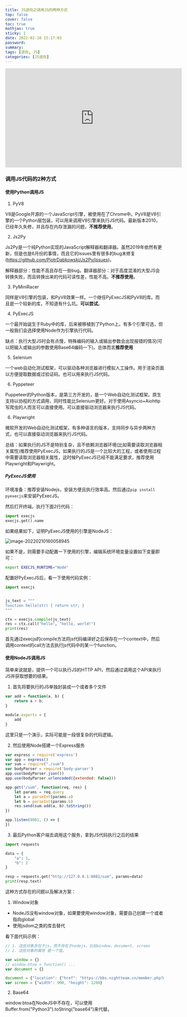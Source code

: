 ```yaml
---
title: JS逆向之调用JS的两种方式
top: false
cover: false
toc: true
mathjax: true
sticky: 1
date: 2022-02-10 15:17:03
password:
summary:
tags: [逆向, JS]
categories: [JS逆向]
---
```


<div align="center"><iframe width="560" height="315" src="https://www.youtube.com/embed/Kca3ndEpG0s" title="YouTube video player" frameborder="0" allow="accelerometer; autoplay; clipboard-write; encrypted-media; gyroscope; picture-in-picture" allowfullscreen></iframe></div>



###  调用JS代码的2种方式

#### 使用Python调用JS

1. PyV8

V8是Google开源的一个JavaScript引擎，被使用在了Chrome中。PyV8是V8引擎的一个Python层包装，可以用来调用V8引擎来执行JS代码。最新版本2010，已经年久失修，并且存在内存泄漏的问题，**不推荐使用**。

2. Js2Py

 Js2Py是一个纯Python实现的JavaScript解释器和翻译器。虽然2019年依然有更新，但是也是6月份的事情，而且它的issues里有很多的bug未修复(https://github.com/PiotrDabkowski/Js2Py/issues)。

解释器部分：性能不高且存在一些bug。翻译器部分：对于高度混淆的大型JS会转换失败，而且转换出来的代码可读性差，性能不高。**不推荐使用**。

3. PyMiniRacer

同样是V8引擎的包装，和PyV8效果一样。一个继任PyExecJS和PyV8的库。而且是一个较新的库，不知道有什么坑。**可以尝试**。

4. PyExecJS

一个最开始诞生于Ruby中的库，后来被移植到了Python上。有多个引擎可选，但一般我们会选择使用Node作为引擎执行代码。

缺点：执行大型JS时会有点慢，特殊编码的输入或输出参数会出现报错的情况(可以把输入或输出的参数使用Base64编码一下)。总体而言**推荐使用**

5. Selenium

一个web自动化测试框架，可以驱动各种浏览器进行模拟人工操作。用于渲染页面以方便提取数据或过验证码。也可以用来执行JS代码。

6. Pyppeteer

Puppeteer的Python版本，是第三方开发的，是一个Web自动化测试框架。原生支持以协程的方式调用，同时性能比Selenium更好。对于使用Asyncio+Aiohttp写爬虫的人而言可以直接使用。可以直接驱动浏览器来执行JS代码。

6. Playwright

微软开发的Web自动化测试框架，有多种语言的版本，支持同步与异步两种方式，也可以直接驱动浏览器来执行JS代码。

总结：如果执行的JS不是特别复杂，且不依赖浏览器环境(比如需要读取浏览器相关属性)推荐使用PyExecJS，如果执行的JS是一个比较大的工程，或者使用过程中需要读取浏览器相关属性，这时候PyExecJS已经不能满足要求，推荐使用Playwright和Playwright。



##### PyExecJS使用

环境准备：推荐安装Nodejs，安装方便且执行效率高。然后通过`pip install pyexecjs`来安装PyExecJS。

然后打开终端，执行下面2行代码：

```python
import execjs
execjs.get().name
```

如果结果如下，证明PyExecJS使用的引擎是NodeJS：

![image-20220210160058945](http://img.heshipeng.com/202202101601281.png)

如果不是，则需要手动配置一下使用的引擎，编辑系统环境变量设置如下变量即可：

```bash
export EXECJS_RUNTIME="Node"
```

配置好PyExecJS后，看一下使用代码实例：

```python
import execjs


js_text = """
function hello(str) { return str; }
"""

ctx = execjs.compile(js_text)
res = ctx.call("hello", "hello, world!")
print(res)

```

首先通过execjs的compile方法将js代码编译好之后保存在一个context中，然后调用context的call方法去执行js代码中的某一个function。



#### 使用NodeJS调用JS

简单来说就是，提供一个可以执行JS的HTTP API，然后通过调用这个API来执行JS并获取想要的结果。

1. 首先将要执行的JS单独封装成一个或者多个文件

```javascript
var add = function(a, b) {
    return a + b;
}

module.exports = {
    add
}
```

这里只是一个演示，实际可能是一段很复杂的代码逻辑。



2. 然后使用Node搭建一个Express服务

```javascript
var express = require('express')
var app = express()
var sum = require("./sum")
var bodyParser = require('body-parser')
app.use(bodyParser.json())
app.use(bodyParser.urlencoded({extended: false}))

app.get("/sum", function(req, res) {
    let params = req.query
    let a = parseInt(params.a)
    let b = parseInt(params.b)
    res.send(sum.add(a, b).toString())
})

app.listen(8081, () => {
})
```



3. 最后Python客户端去调用这个服务，拿到JS代码执行之后的结果

```python
import requests

data = {
    "a": 1,
    "b": 2
}

resp = requests.get("http://127.0.0.1:8081/sum", params=data)
print(resp.text)

```



这种方式存在的问题以及解决方案：

1. Window对象

* NodeJS没有window对象，如果要使用window对象，需要自己创建一个或者指向global
* 使用jsdom之类的库去替代

看下面代码示例：

```js
// 1. 这些对象存在于js，而不存在于nodejs，比如window，document, screen
// 2. 这些对象的属性 是一个值。

var window = {}
// window.btoa = function() ...
var document = {}

document = {"location": {"href": "https://bbs.nightteam.cn/member.php?mod=register"}}
var screen = {"width": 900, "height": 1200}
```



2. Base64

window.btoa在NodeJS中不存在，可以使用Buffer.from("Python3").toString("base64")来代替。

